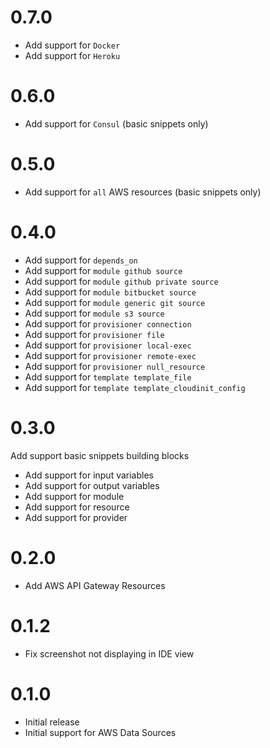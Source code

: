 # 0.7.0

* Add support for `Docker`
* Add support for `Heroku`

# 0.6.0

* Add support for `Consul` (basic snippets only)

# 0.5.0

* Add support for `all` AWS resources (basic snippets only)

# 0.4.0

* Add support for `depends_on`
* Add support for `module github source`
* Add support for `module github private source`
* Add support for `module bitbucket source`
* Add support for `module generic git source`
* Add support for `module s3 source`
* Add support for `provisioner connection`
* Add support for `provisioner file`
* Add support for `provisioner local-exec`
* Add support for `provisioner remote-exec`
* Add support for `provisioner null_resource`
* Add support for `template template_file`
* Add support for `template template_cloudinit_config`

# 0.3.0

Add support basic snippets building blocks

* Add support for input variables
* Add support for output variables
* Add support for module
* Add support for resource
* Add support for provider

# 0.2.0

* Add AWS API Gateway Resources

# 0.1.2

* Fix screenshot not displaying in IDE view

# 0.1.0

* Initial release
* Initial support for AWS Data Sources